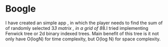# Boogle

I have created an simple app , in which the player needs to find the sum of of randomly selected 3*3 matrix , in a grid of 8*8.I tried implementing Fenwick tree or 2d binary indexed trees. Main benefit of this tree is it not only have O(logN) for time complexity, but O(log N) for space complexity.


